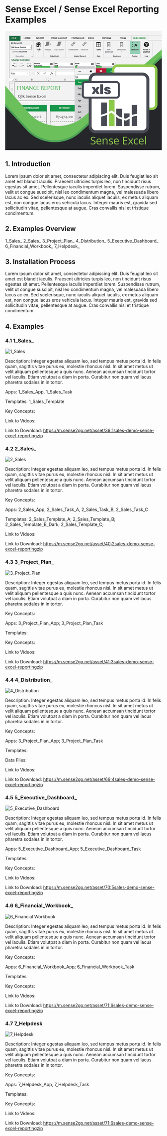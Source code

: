 # Sense Excel / Sense Excel Reporting Examples

![Cover](https://github.com/senseexcel/SER-Examples/blob/master/images/SE-Cover.PNG)


## 1. Introduction 

Lorem ipsum dolor sit amet, consectetur adipiscing elit. Duis feugiat leo sit amet est blandit iaculis. Praesent ultricies turpis leo, non tincidunt risus egestas sit amet. Pellentesque iaculis imperdiet lorem. Suspendisse rutrum, velit ut congue suscipit, nisl leo condimentum magna, vel malesuada libero lacus ac ex. Sed scelerisque, nunc iaculis aliquet iaculis, ex metus aliquam est, non congue lacus eros vehicula lacus. Integer mauris est, gravida sed sollicitudin vitae, pellentesque at augue. Cras convallis nisi et tristique condimentum.


## 2. Examples Overview

1_Sales_
2_Sales_
3_Project_Plan_
4_Distribution_
5_Executive_Dashboard_
6_Financial_Workbook_
7_Helpdesk_


## 3. Installation Process

Lorem ipsum dolor sit amet, consectetur adipiscing elit. Duis feugiat leo sit amet est blandit iaculis. Praesent ultricies turpis leo, non tincidunt risus egestas sit amet. Pellentesque iaculis imperdiet lorem. Suspendisse rutrum, velit ut congue suscipit, nisl leo condimentum magna, vel malesuada libero lacus ac ex. Sed scelerisque, nunc iaculis aliquet iaculis, ex metus aliquam est, non congue lacus eros vehicula lacus. Integer mauris est, gravida sed sollicitudin vitae, pellentesque at augue. Cras convallis nisi et tristique condimentum.


## 4. Examples

### 4.1 1_Sales_

![1_Sales](https://senseexcel.com/assets/images/examples/1_Sales.png)

Description: Integer egestas aliquam leo, sed tempus metus porta id. In felis quam, sagittis vitae purus eu, molestie rhoncus nisl. In sit amet metus ut velit aliquam pellentesque a quis nunc. Aenean accumsan tincidunt tortor vel iaculis. Etiam volutpat a diam in porta. Curabitur non quam vel lacus pharetra sodales in in tortor.

Apps: 1_Sales_App, 1_Sales_Task

Templates: 1_Sales_Template

Key Concepts:

Link to Videos:

Link to Download: https://m.sense2go.net/asset/39:1sales-demo-sense-excel-reportingzip


### 4.2 2_Sales_

![2_Sales](https://senseexcel.com/assets/images/examples/2_Sales_a.png)

Description: Integer egestas aliquam leo, sed tempus metus porta id. In felis quam, sagittis vitae purus eu, molestie rhoncus nisl. In sit amet metus ut velit aliquam pellentesque a quis nunc. Aenean accumsan tincidunt tortor vel iaculis. Etiam volutpat a diam in porta. Curabitur non quam vel lacus pharetra sodales in in tortor.

Key Concepts:

Apps: 2_Sales_App, 2_Sales_Task_A, 2_Sales_Task_B, 2_Sales_Task_C

Templates: 2_Sales_Template_A; 2_Sales_Template_B; 2_Sales_Template_B_Dark; 2_Sales_Template_C;

Link to Videos:

Link to Download: https://m.sense2go.net/asset/40:2sales-demo-sense-excel-reportingzip


### 4.3 3_Project_Plan_

![3_Project_Plan](https://senseexcel.com/assets/images/examples/3_projectplan.png)


Description: Integer egestas aliquam leo, sed tempus metus porta id. In felis quam, sagittis vitae purus eu, molestie rhoncus nisl. In sit amet metus ut velit aliquam pellentesque a quis nunc. Aenean accumsan tincidunt tortor vel iaculis. Etiam volutpat a diam in porta. Curabitur non quam vel lacus pharetra sodales in in tortor.

Key Concepts:

Apps: 3_Project_Plan_App; 3_Project_Plan_Task 

Templates:

Key Concepts:

Link to Videos:

Link to Download: https://m.sense2go.net/asset/41:3sales-demo-sense-excel-reportingzip

### 4.4 4_Distribution_

![4_Distribution](https://senseexcel.com/assets/images/examples/4_distribution.png)

Description: Integer egestas aliquam leo, sed tempus metus porta id. In felis quam, sagittis vitae purus eu, molestie rhoncus nisl. In sit amet metus ut velit aliquam pellentesque a quis nunc. Aenean accumsan tincidunt tortor vel iaculis. Etiam volutpat a diam in porta. Curabitur non quam vel lacus pharetra sodales in in tortor.

Key Concepts:

Apps: 3_Project_Plan_App; 3_Project_Plan_Task 

Templates:

Data Files:

Link to Videos:

Link to Download: https://m.sense2go.net/asset/69:4sales-demo-sense-excel-reportingzip

### 4.5 5_Executive_Dashboard_

![5_Executive_Dashboard](https://senseexcel.com/assets/images/examples/5_executive-dashboard.png)


Description: Integer egestas aliquam leo, sed tempus metus porta id. In felis quam, sagittis vitae purus eu, molestie rhoncus nisl. In sit amet metus ut velit aliquam pellentesque a quis nunc. Aenean accumsan tincidunt tortor vel iaculis. Etiam volutpat a diam in porta. Curabitur non quam vel lacus pharetra sodales in in tortor.

Apps: 5_Executive_Dashboard_App; 5_Executive_Dashboard_Task

Templates:  

Key Concepts:

Link to Videos:

Link to Download: https://m.sense2go.net/asset/70:5sales-demo-sense-excel-reportingzip


### 4.6 6_Financial_Workbook_

![6_Financial Workbook](https://senseexcel.com/assets/images/examples/6_financial-workbook.png)

Description: Integer egestas aliquam leo, sed tempus metus porta id. In felis quam, sagittis vitae purus eu, molestie rhoncus nisl. In sit amet metus ut velit aliquam pellentesque a quis nunc. Aenean accumsan tincidunt tortor vel iaculis. Etiam volutpat a diam in porta. Curabitur non quam vel lacus pharetra sodales in in tortor.

Key Concepts:

Apps: 6_Financial_Workbook_App; 6_Financial_Workbook_Task

Templates:

Key Concepts:

Link to Videos:

Link to Download: https://m.sense2go.net/asset/71:6sales-demo-sense-excel-reportingzip


### 4.7 7_Helpdesk

![7_Helpdesk](https://senseexcel.com/assets/images/examples/7_helpdesk.png)

Description: Integer egestas aliquam leo, sed tempus metus porta id. In felis quam, sagittis vitae purus eu, molestie rhoncus nisl. In sit amet metus ut velit aliquam pellentesque a quis nunc. Aenean accumsan tincidunt tortor vel iaculis. Etiam volutpat a diam in porta. Curabitur non quam vel lacus pharetra sodales in in tortor.

Key Concepts:

Apps: 7_Helpdesk_App, 7_Helpdesk_Task

Templates:

Key Concepts:

Link to Videos:

Link to Download: https://m.sense2go.net/asset/71:6sales-demo-sense-excel-reportingzip


